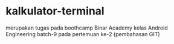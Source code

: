 # kalkulator-terminal
merupakan tugas pada boothcamp Binar Academy 
kelas Android Engineering batch-9
pada pertemuan ke-2 (pembahasan GIT)
